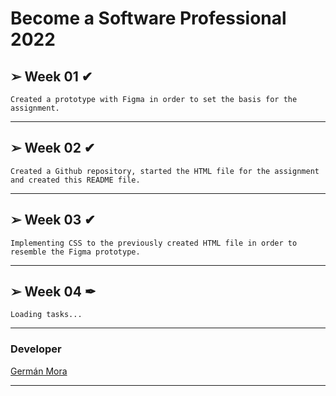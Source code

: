 # Become a Software Professional 2022
## &#10146; Week 01 &#10004;
```Created a prototype with Figma in order to set the basis for the assignment.```
***
## &#10146; Week 02 &#10004;
```Created a Github repository, started the HTML file for the assignment and created this README file.```
***
## &#10146; Week 03 &#10004;
```Implementing CSS to the previously created HTML file in order to resemble the Figma prototype.```
***
## &#10146; Week 04 &#10002;
```Loading tasks...```
***
### Developer
[Germán Mora](https://github.com/GermanMora26)
***